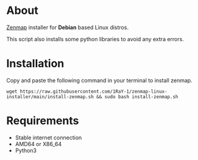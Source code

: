 # About
[Zenmap](https://nmap.org/zenmap/) installer for **Debian** based Linux distros.

This script also installs some python libraries to avoid any extra errors.

# Installation
Copy and paste the following command in your terminal to install zenmap.
```
wget https://raw.githubusercontent.com/1RaY-1/zenmap-linux-installer/main/install-zenmap.sh && sudo bash install-zenmap.sh
```

# Requirements
* Stable internet connection
* AMD64 or X86_64
* Python3
